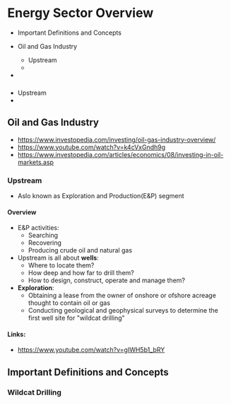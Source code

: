 # Energy Sector Overview
- Important Definitions and Concepts

- Oil and Gas Industry
  - Upstream
  - 


- 

### 
- Upstream
- 


## Oil and Gas Industry
- https://www.investopedia.com/investing/oil-gas-industry-overview/
- https://www.youtube.com/watch?v=k4cVxGndh9g
- https://www.investopedia.com/articles/economics/08/investing-in-oil-markets.asp
### Upstream
- Aslo known as Exploration and Production(E&P) segment
#### Overview
- E&P activities:
  - Searching
  - Recovering
  - Producing crude oil and natural gas
- Upstream is all about **wells**:
  - Where to locate them?
  - How deep and how far to drill them?
  - How to design, construct, operate and manage them?
- **Exploration**:
  -  Obtaining a lease from the owner of onshore or ofshore acreage thought to contain oil or gas
  -  Conducting geological and geophysical surveys to determine the first well site for "wildcat drilling" 
#### Links:
- https://www.youtube.com/watch?v=gIWH5b1_bRY

## Important Definitions and Concepts
### Wildcat Drilling
